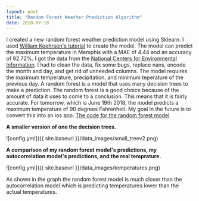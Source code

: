 ```yaml
---
layout: post
title: "Random Forest Weather Prediction Algorithm"
date: 2018-07-18
---
```


I created a new random forest weather prediction model using Sklearn.
I used [William Koehrsen's tutorial](https://towardsdatascience.com/random-forest-in-python-24d0893d51c0) to create the model.
The model can predict the maximum temperature in Memphis with a MAE of 4.44 and an accuracy of 92.72%.
I got the data from  the [National Centers for Environmental Information](www.ncdc.noaa.gov). I had to clean the data, fix some bugs, replace nans, encode the month and day, and get rid of unneeded columns.
The model requires the maximum temperature, precipitation, and minimum teperature of the previous day.
A random forest is a model that uses many decision trees to make a prediction.
The random forest is a good choice because of the amount of data it uses to come to a conclusion. This means that it is fairly accurate.
For tomorrow, which is June 19th 2018, the model predicts a maximum temperature of 90 degrees Fahrenheit.
My goal in the future is to convert this into an ios app.
[The code for the random forest model](https://raviw1.github.io/code/Weather_RFv2).

__A smaller version of one the decision trees.__


![config.yml]({{ site.baseurl }}/data_images/small_treev2.png)



__A comparison of my random forest model's predictions, my autocorrelation model's predictions, and the real temprature.__

![config.yml]({{ site.baseurl }}/data_images/temperatures.png)

As shown in the graph the random forest model is much closer than the autocorrelation model which is predicting temperatures lower than the actual temperatures.

